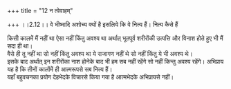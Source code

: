 +++
title = "12 न त्वेवाहम्"

+++
।।2.12।। वे भीष्मादि अशोच्य क्यों है इसलिये कि वे नित्य हैं। नित्य कैसे
हैं  
  
किसी कालमें मैं नहीं था ऐसा नहीं किंतु अवश्य था अर्थात् भूतपूर्व
शरीरोंकी उत्पत्ति और विनाश होते हुए भी मैं सदा ही था।  
वैसे ही तू नहीं था सो नहीं किंतु अवश्य था ये राजागण नहीं थे सो नहीं
किंतु ये भी अवश्य थे।  
इसके बाद अर्थात् इन शरीरोंका नाश होनेके बाद भी हम सब नहीं रहेंगे सो नहीं
किन्तु अवश्य रहेंगे। अभिप्राय यह है कि तीनों कालोंमें ही आत्मरूपसे सब
नित्य हैं।  
यहाँ बहुवचनका प्रयोग देहभेदके विचारसे किया गया है आत्मभेदके अभिप्रायसे
नहीं।  
